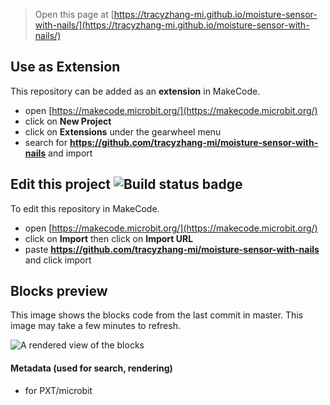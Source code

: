 
> Open this page at [https://tracyzhang-mi.github.io/moisture-sensor-with-nails/](https://tracyzhang-mi.github.io/moisture-sensor-with-nails/)

## Use as Extension

This repository can be added as an **extension** in MakeCode.

* open [https://makecode.microbit.org/](https://makecode.microbit.org/)
* click on **New Project**
* click on **Extensions** under the gearwheel menu
* search for **https://github.com/tracyzhang-mi/moisture-sensor-with-nails** and import

## Edit this project ![Build status badge](https://github.com/tracyzhang-mi/moisture-sensor-with-nails/workflows/MakeCode/badge.svg)

To edit this repository in MakeCode.

* open [https://makecode.microbit.org/](https://makecode.microbit.org/)
* click on **Import** then click on **Import URL**
* paste **https://github.com/tracyzhang-mi/moisture-sensor-with-nails** and click import

## Blocks preview

This image shows the blocks code from the last commit in master.
This image may take a few minutes to refresh.

![A rendered view of the blocks](https://github.com/tracyzhang-mi/moisture-sensor-with-nails/raw/master/.github/makecode/blocks.png)

#### Metadata (used for search, rendering)

* for PXT/microbit
<script src="https://makecode.com/gh-pages-embed.js"></script><script>makeCodeRender("{{ site.makecode.home_url }}", "{{ site.github.owner_name }}/{{ site.github.repository_name }}");</script>
